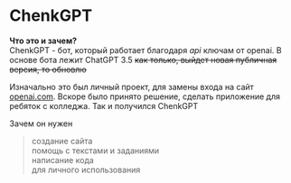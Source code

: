 
# ChenkGPT  
**Что это и зачем?**  
ChenkGPT - бот, который работает благодаря _api_ ключам от openai. В основе бота лежит ChatGPT 3.5 ~~как только, выйдет новая публичная версия, то обновлю~~

Изначально это был личный проект, для замены входа на сайт [openai.com](). Вскоре было принято решение, сделать приложение для ребяток с колледжа. Так и получился ChenkGPT

Зачем он нужен  
> создание сайта  
> помощь с текстами и заданиями  
> написание кода  
> для личного использования  